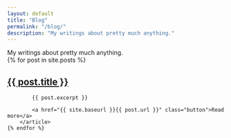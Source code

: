 ```yaml
---
layout: default
title: "Blog"
permalink: "/blog/"
description: "My writings about pretty much anything."
---
```


<div class="quote">
    My writings about pretty much anything.
</div>

<div class="blog-posts">
    {% for post in site.posts %}
        <article class="entry blog-posts__entry">
            <h2 class="blog-posts__entry-title"><a href="{{ site.baseurl }}{{ post.url }}">{{ post.title }}</a></h2>

            {{ post.excerpt }}

            <a href="{{ site.baseurl }}{{ post.url }}" class="button">Read more</a>
        </article>
    {% endfor %}
</div>
